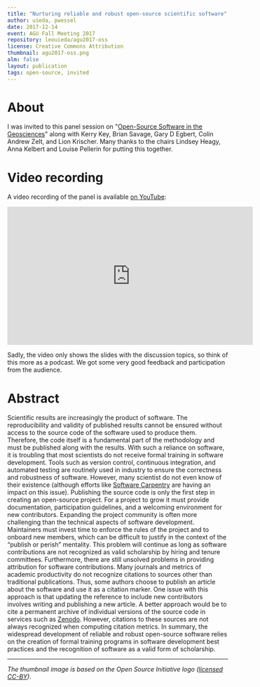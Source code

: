 ```yaml
---
title: "Nurturing reliable and robust open-source scientific software"
author: uieda, pwessel
date: 2017-12-14
event: AGU Fall Meeting 2017
repository: leouieda/agu2017-oss
license: Creative Commons Attribution
thumbnail: agu2017-oss.png
alm: false
layout: publication
tags: open-source, invited
---
```



# About

I was invited to this panel session on
"[Open-Source Software in the Geosciences](https://agu.confex.com/agu/fm17/meetingapp.cgi/Session/30500)"
along with Kerry Key, Brian Savage, Gary
D Egbert, Colin Andrew Zelt, and Lion Krischer.
Many thanks to the chairs Lindsey Heagy, Anna Kelbert and Louise Pellerin for
putting this together.


# Video recording

A video recording of the panel is available [on
YouTube](https://www.youtube.com/watch?v=0GO4ZZ5Ry6M):

<div class="embed-responsive embed-responsive-16by9">
<iframe width="560" height="315"
src="https://www.youtube.com/embed/0GO4ZZ5Ry6M" frameborder="0"
allowfullscreen></iframe>
</div>

Sadly, the video only shows the slides with the discussion topics,
so think of this more as a podcast.
We got some very good feedback and participation from the audience.


# Abstract

Scientific results are increasingly the product of software. The
reproducibility and validity of published results cannot be ensured without
access to the source code of the software used to produce them. Therefore, the
code itself is a fundamental part of the methodology and must be published
along with the results. With such a reliance on software, it is troubling that
most scientists do not receive formal training in software development. Tools
such as version control, continuous integration, and automated testing are
routinely used in industry to ensure the correctness and robustness of
software. However, many scientist do not even know of their existence (although
efforts like [Software Carpentry](https://software-carpentry.org/) are having
an impact on this issue). Publishing the source code is only the first step in
creating an open-source project. For a project to grow it must provide
documentation, participation guidelines, and a welcoming environment for new
contributors. Expanding the project community is often more challenging than
the technical aspects of software development. Maintainers must invest time to
enforce the rules of the project and to onboard new members, which can be
difficult to justify in the context of the “publish or perish” mentality. This
problem will continue as long as software contributions are not recognized as
valid scholarship by hiring and tenure committees. Furthermore, there are still
unsolved problems in providing attribution for software contributions. Many
journals and metrics of academic productivity do not recognize citations to
sources other than traditional publications. Thus, some authors choose to
publish an article about the software and use it as a citation marker. One
issue with this approach is that updating the reference to include new
contributors involves writing and publishing a new article. A better approach
would be to cite a permanent archive of individual versions of the source code
in services such as [Zenodo](https://zenodo.org/). However, citations to these
sources are not always recognized when computing citation metrics. In summary,
the widespread development of reliable and robust open-source software relies
on the creation of formal training programs in software development best
practices and the recognition of software as a valid form of scholarship.

----
*The thumbnail image is based on the Open Source Initiative logo ([licensed
CC-BY](https://commons.wikimedia.org/wiki/File:Opensource.svg)).*
